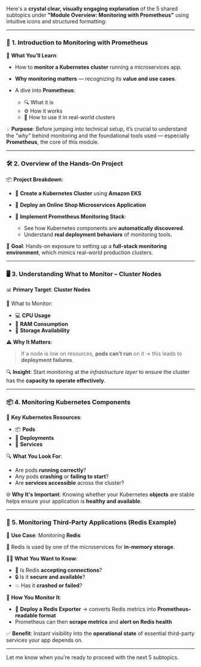 Here's a **crystal clear, visually engaging explanation** of the 5 shared subtopics under **"Module Overview: Monitoring with Prometheus"** using intuitive icons and structured formatting:

---

### 📘 **1. Introduction to Monitoring with Prometheus**

🧠 **What You’ll Learn**:

* How to **monitor a Kubernetes cluster** running a microservices app.
* **Why monitoring matters** — recognizing its **value and use cases**.
* A dive into **Prometheus**:

  * 🔍 What it is
  * ⚙️ How it works
  * 🧭 How to use it in real-world clusters

💡 **Purpose**:
Before jumping into technical setup, it’s crucial to understand the *"why"* behind monitoring and the foundational tools used — especially **Prometheus**, the core of this module.

---

### 🛠️ **2. Overview of the Hands-On Project**

📦 **Project Breakdown**:

* 🚀 **Create a Kubernetes Cluster** using **Amazon EKS**
* 🛒 **Deploy an Online Shop Microservices Application**
* 🧪 **Implement Prometheus Monitoring Stack**:

  * See how Kubernetes components are **automatically discovered**.
  * Understand **real deployment behaviors** of monitoring tools.

🎯 **Goal**:
Hands-on exposure to setting up a **full-stack monitoring environment**, which mimics real-world production clusters.

---

### 🖥️ **3. Understanding What to Monitor – Cluster Nodes**

📊 **Primary Target**: **Cluster Nodes**

🧩 What to Monitor:

* 💻 **CPU Usage**
* 🧠 **RAM Consumption**
* 💾 **Storage Availability**

⚠️ **Why It Matters**:

> If a node is low on resources, **pods can’t run** on it → this leads to **deployment failures**.

🔍 **Insight**:
Start monitoring at the *infrastructure layer* to ensure the cluster has the **capacity to operate effectively**.

---

### 📦 **4. Monitoring Kubernetes Components**

🧩 **Key Kubernetes Resources**:

* 📦 **Pods**
* 🔁 **Deployments**
* 🔗 **Services**

🔍 **What You Look For**:

* Are pods **running correctly**?
* Any pods **crashing** or **failing to start**?
* Are **services accessible** across the cluster?

🌐 **Why It's Important**:
Knowing whether your Kubernetes **objects** are stable helps ensure your application is **healthy and available**.

---

### 🧠 **5. Monitoring Third-Party Applications (Redis Example)**

📌 **Use Case**: Monitoring **Redis**

🧪 Redis is used by one of the microservices for **in-memory storage**.

🕵️‍♂️ **What You Want to Know**:

* 📶 Is Redis **accepting connections**?
* 🔒 Is it **secure and available**?
* 💥 Has it **crashed or failed**?

🔄 **How You Monitor It**:

* 🧰 **Deploy a Redis Exporter** → converts Redis metrics into **Prometheus-readable format**
* Prometheus can then **scrape metrics** and **alert on Redis health**

✅ **Benefit**:
Instant visibility into the **operational state** of essential third-party services your app depends on.

---

Let me know when you're ready to proceed with the next 5 subtopics.
